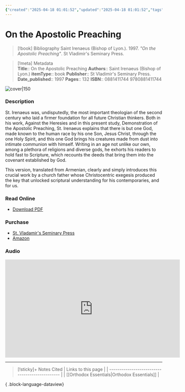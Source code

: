 ```yaml
---
{"created":"2025-04-18 01:01:52","updated":"2025-04-18 01:01:52","tags":["resource/book"],"dg-publish":true,"dg-hide":true,"permalink":"/01-library/on-the-apostolic-preaching-saint-irenaeus/","hide":true,"dgPassFrontmatter":true,"noteIcon":""}
---
```


# On the Apostolic Preaching

> [!book] Bibliography
> Saint Irenaeus (Bishop of Lyon.). 1997. *"On the Apostolic Preaching"*. St Vladimir's Seminary Press.

>[!meta] Metadata  
> **Title**:: On the Apostolic Preaching
>**Authors**:: Saint Irenaeus (Bishop of Lyon.)
>**itemType**:: book
>**Publisher**:: St Vladimir's Seminary Press.
>**Date_published**:: 1997
>**Pages**:: 132
>**ISBN**:: 0881411744 9780881411744 

![cover|150](http://books.google.com/books/content?id=c69z7MKHaYMC&printsec=frontcover&img=1&zoom=1&edge=curl&source=gbs_api)

### Description
St. Irenaeus was, undisputedly, the most important theologian of the second century who laid a firmer foundation for all future Christian thinkers. Both in his work, Against the Heresies and in this present study, Demonstration of the Apostolic Preaching, St. Irenaeus explains that there is but one God, made known to the human race by his one Son, Jesus Christ, through the one Holy Spirit, and this one God brings his creatures made from dust into intimate communion with himself. Writing in an age not unlike our own, among a plethora of religions and diverse gods, he exhorts his readers to hold fast to Scripture, which recounts the deeds that bring them into the covenant established by God.

This version, translated from Armenian, clearly and simply introduces this crucial work by a church father whose Christocentric exegesis produced the key that unlocked scriptural understanding for his contemporaries, and for us.
### Read Online
- [Download PDF](https://mega.nz/file/KIxyCCTb#ghpWDodsVYQBK3lWC69hw_K0MaKprMNWJbVZZseDzVI)

### Purchase
- [St. Vladamir's Seminary Press](https://svspress.com/on-the-apostolic-preaching-st-irenaeus-of-lyons/)
- [Amazon](https://amzn.to/4irjyIW)

### Audio
<iframe width="560" height="315" src="https://www.youtube.com/embed/KYSq3h_pMA8?si=K7xb4pBEaRkZynkx" title="YouTube video player" frameborder="0" allow="accelerometer; autoplay; clipboard-write; encrypted-media; gyroscope; picture-in-picture; web-share" referrerpolicy="strict-origin-when-cross-origin" allowfullscreen></iframe>

___


>[!sticky]+ Notes Cited
> | Links to this page                              |
> | ----------------------------------------------- |
> | [[Orthodox Essentials\|Orthodox Essentials]] |
> 
{ .block-language-dataview}
